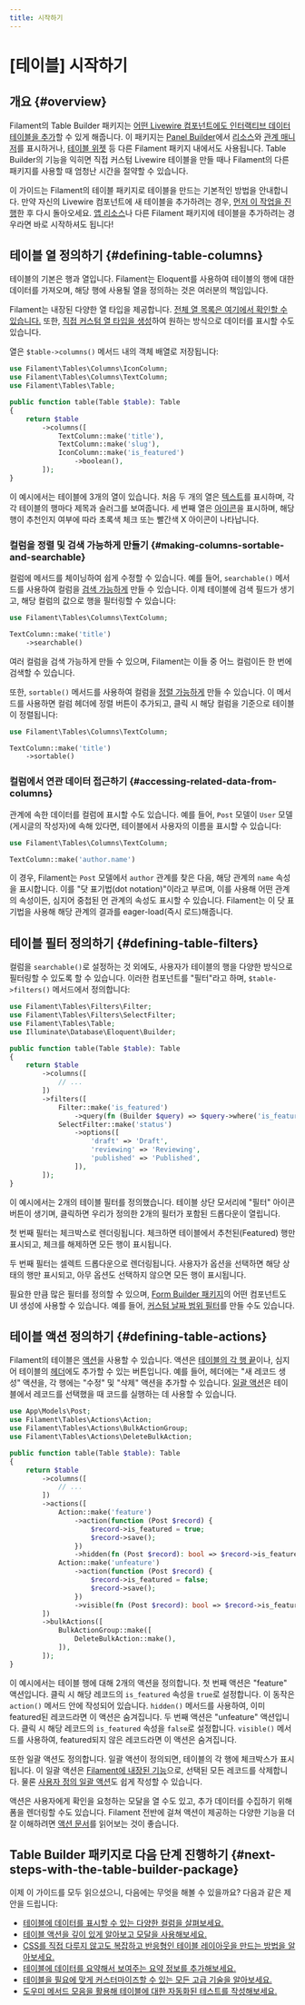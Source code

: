 ```yaml
---
title: 시작하기
---
```

# [테이블] 시작하기

## 개요 {#overview}

Filament의 Table Builder 패키지는 [어떤 Livewire 컴포넌트에도 인터랙티브 데이터테이블을 추가](adding-a-table-to-a-livewire-component)할 수 있게 해줍니다. 이 패키지는 [Panel Builder](../panels)에서 [리소스](../panels/resources/getting-started)와 [관계 매니저](../panels/resources/relation-managers)를 표시하거나, [테이블 위젯](../panels/dashboard#table-widgets) 등 다른 Filament 패키지 내에서도 사용됩니다. Table Builder의 기능을 익히면 직접 커스텀 Livewire 테이블을 만들 때나 Filament의 다른 패키지를 사용할 때 엄청난 시간을 절약할 수 있습니다.

이 가이드는 Filament의 테이블 패키지로 테이블을 만드는 기본적인 방법을 안내합니다. 만약 자신의 Livewire 컴포넌트에 새 테이블을 추가하려는 경우, [먼저 이 작업을 진행](adding-a-table-to-a-livewire-component)한 후 다시 돌아오세요. [앱 리소스](../panels/resources/getting-started)나 다른 Filament 패키지에 테이블을 추가하려는 경우라면 바로 시작하셔도 됩니다!

## 테이블 열 정의하기 {#defining-table-columns}

테이블의 기본은 행과 열입니다. Filament는 Eloquent를 사용하여 테이블의 행에 대한 데이터를 가져오며, 해당 행에 사용될 열을 정의하는 것은 여러분의 책임입니다.

Filament는 내장된 다양한 열 타입을 제공합니다. [전체 열 목록은 여기에서 확인할 수 있습니다.](columns/getting-started#available-columns) 또한, [직접 커스텀 열 타입을 생성](columns/custom)하여 원하는 방식으로 데이터를 표시할 수도 있습니다.

열은 `$table->columns()` 메서드 내의 객체 배열로 저장됩니다:

```php
use Filament\Tables\Columns\IconColumn;
use Filament\Tables\Columns\TextColumn;
use Filament\Tables\Table;

public function table(Table $table): Table
{
    return $table
        ->columns([
            TextColumn::make('title'),
            TextColumn::make('slug'),
            IconColumn::make('is_featured')
                ->boolean(),
        ]);
}
```

<AutoScreenshot name="tables/getting-started/columns" alt="Table with columns" version="3.x" />

이 예시에서는 테이블에 3개의 열이 있습니다. 처음 두 개의 열은 [텍스트](columns/text)를 표시하며, 각각 테이블의 행마다 제목과 슬러그를 보여줍니다. 세 번째 열은 [아이콘](columns/icon)을 표시하며, 해당 행이 추천인지 여부에 따라 초록색 체크 또는 빨간색 X 아이콘이 나타납니다.

### 컬럼을 정렬 및 검색 가능하게 만들기 {#making-columns-sortable-and-searchable}

컬럼에 메서드를 체이닝하여 쉽게 수정할 수 있습니다. 예를 들어, `searchable()` 메서드를 사용하여 컬럼을 [검색 가능하게](columns/getting-started#searching) 만들 수 있습니다. 이제 테이블에 검색 필드가 생기고, 해당 컬럼의 값으로 행을 필터링할 수 있습니다:

```php
use Filament\Tables\Columns\TextColumn;

TextColumn::make('title')
    ->searchable()
```

<AutoScreenshot name="tables/getting-started/searchable-columns" alt="검색 가능한 컬럼이 있는 테이블" version="3.x" />

여러 컬럼을 검색 가능하게 만들 수 있으며, Filament는 이들 중 어느 컬럼이든 한 번에 검색할 수 있습니다.

또한, `sortable()` 메서드를 사용하여 컬럼을 [정렬 가능하게](columns/getting-started#sorting) 만들 수 있습니다. 이 메서드를 사용하면 컬럼 헤더에 정렬 버튼이 추가되고, 클릭 시 해당 컬럼을 기준으로 테이블이 정렬됩니다:

```php
use Filament\Tables\Columns\TextColumn;

TextColumn::make('title')
    ->sortable()
```

<AutoScreenshot name="tables/getting-started/sortable-columns" alt="정렬 가능한 컬럼이 있는 테이블" version="3.x" />

### 컬럼에서 연관 데이터 접근하기 {#accessing-related-data-from-columns}

관계에 속한 데이터를 컬럼에 표시할 수도 있습니다. 예를 들어, `Post` 모델이 `User` 모델(게시글의 작성자)에 속해 있다면, 테이블에서 사용자의 이름을 표시할 수 있습니다:

```php
use Filament\Tables\Columns\TextColumn;

TextColumn::make('author.name')
```

<AutoScreenshot name="tables/getting-started/relationship-columns" alt="관계 컬럼이 있는 테이블" version="3.x" />

이 경우, Filament는 `Post` 모델에서 `author` 관계를 찾은 다음, 해당 관계의 `name` 속성을 표시합니다. 이를 "닷 표기법(dot notation)"이라고 부르며, 이를 사용해 어떤 관계의 속성이든, 심지어 중첩된 먼 관계의 속성도 표시할 수 있습니다. Filament는 이 닷 표기법을 사용해 해당 관계의 결과를 eager-load(즉시 로드)해줍니다.

## 테이블 필터 정의하기 {#defining-table-filters}

컬럼을 `searchable()`로 설정하는 것 외에도, 사용자가 테이블의 행을 다양한 방식으로 필터링할 수 있도록 할 수 있습니다. 이러한 컴포넌트를 "필터"라고 하며, `$table->filters()` 메서드에서 정의합니다:

```php
use Filament\Tables\Filters\Filter;
use Filament\Tables\Filters\SelectFilter;
use Filament\Tables\Table;
use Illuminate\Database\Eloquent\Builder;

public function table(Table $table): Table
{
    return $table
        ->columns([
            // ...
        ])
        ->filters([
            Filter::make('is_featured')
                ->query(fn (Builder $query) => $query->where('is_featured', true)),
            SelectFilter::make('status')
                ->options([
                    'draft' => 'Draft',
                    'reviewing' => 'Reviewing',
                    'published' => 'Published',
                ]),
        ]);
}
```

<AutoScreenshot name="tables/getting-started/filters" alt="Table with filters" version="3.x" />

이 예시에서는 2개의 테이블 필터를 정의했습니다. 테이블 상단 모서리에 "필터" 아이콘 버튼이 생기며, 클릭하면 우리가 정의한 2개의 필터가 포함된 드롭다운이 열립니다.

첫 번째 필터는 체크박스로 렌더링됩니다. 체크하면 테이블에서 추천된(Featured) 행만 표시되고, 체크를 해제하면 모든 행이 표시됩니다.

두 번째 필터는 셀렉트 드롭다운으로 렌더링됩니다. 사용자가 옵션을 선택하면 해당 상태의 행만 표시되고, 아무 옵션도 선택하지 않으면 모든 행이 표시됩니다.

필요한 만큼 많은 필터를 정의할 수 있으며, [Form Builder 패키지](../forms)의 어떤 컴포넌트도 UI 생성에 사용할 수 있습니다. 예를 들어, [커스텀 날짜 범위 필터](../filters/custom)를 만들 수도 있습니다.

## 테이블 액션 정의하기 {#defining-table-actions}

Filament의 테이블은 [액션](../actions/overview)을 사용할 수 있습니다. 액션은 [테이블의 각 행 끝](actions#row-actions)이나, 심지어 테이블의 [헤더](actions#header-actions)에도 추가할 수 있는 버튼입니다. 예를 들어, 헤더에는 "새 레코드 생성" 액션을, 각 행에는 "수정" 및 "삭제" 액션을 추가할 수 있습니다. [일괄 액션](actions#bulk-actions)은 테이블에서 레코드를 선택했을 때 코드를 실행하는 데 사용할 수 있습니다.

```php
use App\Models\Post;
use Filament\Tables\Actions\Action;
use Filament\Tables\Actions\BulkActionGroup;
use Filament\Tables\Actions\DeleteBulkAction;

public function table(Table $table): Table
{
    return $table
        ->columns([
            // ...
        ])
        ->actions([
            Action::make('feature')
                ->action(function (Post $record) {
                    $record->is_featured = true;
                    $record->save();
                })
                ->hidden(fn (Post $record): bool => $record->is_featured),
            Action::make('unfeature')
                ->action(function (Post $record) {
                    $record->is_featured = false;
                    $record->save();
                })
                ->visible(fn (Post $record): bool => $record->is_featured),
        ])
        ->bulkActions([
            BulkActionGroup::make([
                DeleteBulkAction::make(),
            ]),
        ]);
}
```

<AutoScreenshot name="tables/getting-started/actions" alt="액션이 있는 테이블" version="3.x" />

이 예시에서는 테이블 행에 대해 2개의 액션을 정의합니다. 첫 번째 액션은 "feature" 액션입니다. 클릭 시 해당 레코드의 `is_featured` 속성을 `true`로 설정합니다. 이 동작은 `action()` 메서드 안에 작성되어 있습니다. `hidden()` 메서드를 사용하여, 이미 featured된 레코드라면 이 액션은 숨겨집니다. 두 번째 액션은 "unfeature" 액션입니다. 클릭 시 해당 레코드의 `is_featured` 속성을 `false`로 설정합니다. `visible()` 메서드를 사용하여, featured되지 않은 레코드라면 이 액션은 숨겨집니다.

또한 일괄 액션도 정의합니다. 일괄 액션이 정의되면, 테이블의 각 행에 체크박스가 표시됩니다. 이 일괄 액션은 [Filament에 내장된 기능](../actions/prebuilt-actions/delete#bulk-delete)으로, 선택된 모든 레코드를 삭제합니다. 물론 [사용자 정의 일괄 액션](actions#bulk-actions)도 쉽게 작성할 수 있습니다.

<AutoScreenshot name="tables/getting-started/actions-modal" alt="액션 모달이 열린 테이블" version="3.x" />

액션은 사용자에게 확인을 요청하는 모달을 열 수도 있고, 추가 데이터를 수집하기 위해 폼을 렌더링할 수도 있습니다. Filament 전반에 걸쳐 액션이 제공하는 다양한 기능을 더 잘 이해하려면 [액션 문서](../actions/overview)를 읽어보는 것이 좋습니다.

## Table Builder 패키지로 다음 단계 진행하기 {#next-steps-with-the-table-builder-package}

이제 이 가이드를 모두 읽으셨으니, 다음에는 무엇을 해볼 수 있을까요? 다음과 같은 제안을 드립니다:

- [테이블에 데이터를 표시할 수 있는 다양한 컬럼을 살펴보세요.](columns/getting-started#available-columns)
- [테이블 액션을 깊이 있게 알아보고 모달을 사용해보세요.](actions)
- [CSS를 직접 다루지 않고도 복잡하고 반응형인 테이블 레이아웃을 만드는 방법을 알아보세요.](layout)
- [테이블에 데이터를 요약해서 보여주는 요약 정보를 추가해보세요.](summaries)
- [테이블을 필요에 맞게 커스터마이즈할 수 있는 모든 고급 기술을 알아보세요.](advanced)
- [도우미 메서드 모음을 활용해 테이블에 대한 자동화된 테스트를 작성해보세요.](testing)
